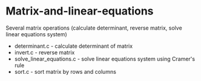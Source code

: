 # Matrix-and-linear-equations
Several matrix operations (calculate determinant, reverse matrix, solve linear equations system)

+ determinant.c - calculate determinant of matrix
+ invert.c - reverse matrix
+ solve_linear_equations.c - solve linear equations system using Cramer's rule
+ sort.c - sort matrix by rows and columns
